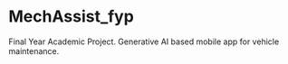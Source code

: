 # MechAssist_fyp
Final Year Academic Project. Generative AI based mobile app for vehicle maintenance.
